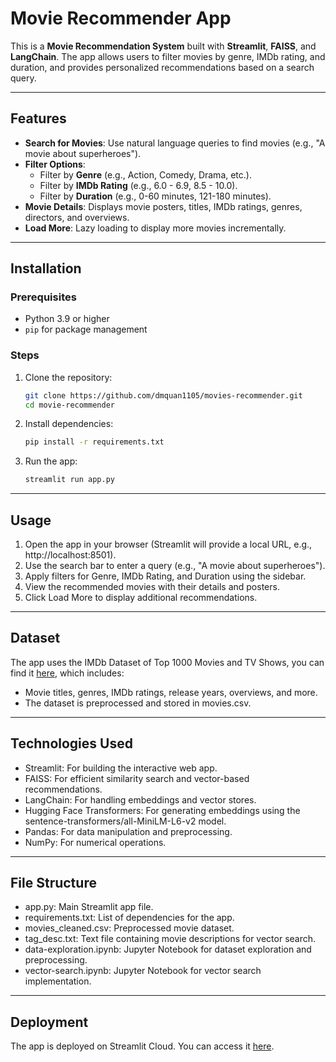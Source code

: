 # Movie Recommender App

This is a **Movie Recommendation System** built with **Streamlit**, **FAISS**, and **LangChain**. The app allows users to filter movies by genre, IMDb rating, and duration, and provides personalized recommendations based on a search query.

---

## Features

- **Search for Movies**: Use natural language queries to find movies (e.g., "A movie about superheroes").
- **Filter Options**:
  - Filter by **Genre** (e.g., Action, Comedy, Drama, etc.).
  - Filter by **IMDb Rating** (e.g., 6.0 - 6.9, 8.5 - 10.0).
  - Filter by **Duration** (e.g., 0-60 minutes, 121-180 minutes).
- **Movie Details**: Displays movie posters, titles, IMDb ratings, genres, directors, and overviews.
- **Load More**: Lazy loading to display more movies incrementally.

---

## Installation

### Prerequisites

- Python 3.9 or higher
- `pip` for package management

### Steps

1. Clone the repository:
   ```bash
   git clone https://github.com/dmquan1105/movies-recommender.git
   cd movie-recommender
   ```
2. Install dependencies:
   ```bash
   pip install -r requirements.txt
   ```
3. Run the app:
   ```bash
   streamlit run app.py
   ```

---

## Usage

1. Open the app in your browser (Streamlit will provide a local URL, e.g., http://localhost:8501).
2. Use the search bar to enter a query (e.g., "A movie about superheroes").
3. Apply filters for Genre, IMDb Rating, and Duration using the sidebar.
4. View the recommended movies with their details and posters.
5. Click Load More to display additional recommendations.

---

## Dataset

The app uses the IMDb Dataset of Top 1000 Movies and TV Shows, you can find it [here](https://www.kaggle.com/datasets/harshitshankhdhar/imdb-dataset-of-top-1000-movies-and-tv-shows), which includes:

- Movie titles, genres, IMDb ratings, release years, overviews, and more.
- The dataset is preprocessed and stored in movies.csv.

---

## Technologies Used

- Streamlit: For building the interactive web app.
- FAISS: For efficient similarity search and vector-based recommendations.
- LangChain: For handling embeddings and vector stores.
- Hugging Face Transformers: For generating embeddings using the sentence-transformers/all-MiniLM-L6-v2 model.
- Pandas: For data manipulation and preprocessing.
- NumPy: For numerical operations.

---

## File Structure

- app.py: Main Streamlit app file.
- requirements.txt: List of dependencies for the app.
- movies_cleaned.csv: Preprocessed movie dataset.
- tag_desc.txt: Text file containing movie descriptions for vector search.
- data-exploration.ipynb: Jupyter Notebook for dataset exploration and preprocessing.
- vector-search.ipynb: Jupyter Notebook for vector search implementation.

---

## Deployment

The app is deployed on Streamlit Cloud. You can access it [here](https://dmq-movies-recommender.streamlit.app).
